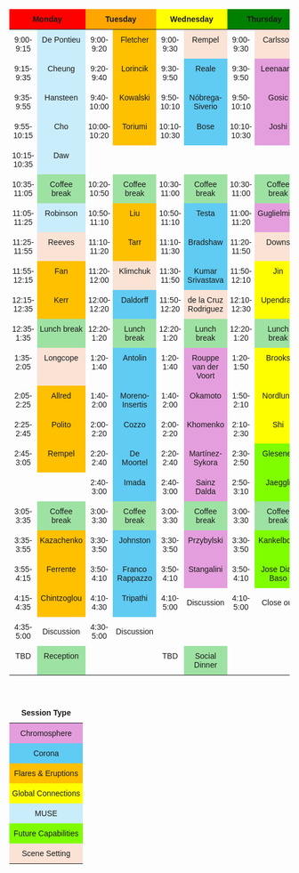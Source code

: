 
<style type="text/css">
.tg  {border-collapse:collapse;border-spacing:0;}
.tg td{border-color:black;border-style:none;border-width:1px;font-family:Arial, sans-serif;font-size:14px;
  overflow:hidden;padding:10px 5px;word-break:normal;text-align:center;}
.tg th{border-color:black;border-style:none;border-width:1px;font-family:Arial, sans-serif;font-size:14px;font-weight:normal;overflow:hidden;padding:10px 5px;word-break:normal;}
.tg .tg-one{background-color:#e49edd;border-color:inherit;text-align:center;vertical-align:top}
.tg .tg-two{background-color:#60cbf3;border-color:inherit;text-align:center;vertical-align:top}
.tg .tg-three{background-color:#ffc000;border-color:inherit;text-align:center;vertical-align:top}
.tg .tg-four{background-color:#fefe00;border-color:inherit;text-align:center;vertical-align:top}
.tg .tg-five{background-color:#caedfb;border-color:inherit;text-align:center;vertical-align:top}
.tg .tg-six{background-color:#7ffe00;border-color:inherit;text-align:center;vertical-align:top}
.tg .tg-seven{background-color:#fae2d5;border-color:inherit;text-align:center;vertical-align:top}
.tg .tg-eight{background-color:#9ee2a3;border-color:inherit;text-align:center;vertical-align:top}
.tg .tg-mcqj{border-color:#000000;font-weight:bold;text-align:center;vertical-align:top}
.tg .tg-73oq{border-color:#000000;text-align:center;vertical-align:top}
.tg .tg-0lax{text-align:center;vertical-align:top}
.tg .tg-0pky{border-color:inherit;text-align:center;vertical-align:top}
</style>
<table class="tg"><thead>
  <tr>
    <th class="tg-mcqj" colspan="2" style="background-color:red">Monday</th>
    <th class="tg-mcqj" colspan="2" style="background-color:orange">Tuesday</th>
    <th class="tg-mcqj" colspan="2" style="background-color:yellow">Wednesday</th>
    <th class="tg-mcqj" colspan="2" style="background-color:green">Thursday</th>
  </tr></thead>
<tbody>

  <tr>
    <td class="tg-0pky">9:00-9:15</td>
    <td class="tg-five">De Pontieu</td>
    <td class="tg-0pky">9:00-9:20</td>
    <td class="tg-three">Fletcher</td>
    <td class="tg-0pky">9:00-9:30</td>
    <td class="tg-seven">Rempel</td>
    <td class="tg-0pky">9:00-9:30</td>
    <td class="tg-seven">Carlsson</td>
  </tr>


  <tr>
    <td class="tg-0pky">9:15-9:35</td>
    <td class="tg-five">Cheung</td>
    <td class="tg-0pky">9:20-9:40</td>
    <td class="tg-three">Lorincik</td>
    <td class="tg-0pky">9:30-9:50</td>
    <td class="tg-two">Reale</td>
    <td class="tg-0pky">9:30-9:50</td>
    <td class="tg-one">Leenaarts</td>
  </tr>


  <tr>
    <td class="tg-0pky">9:35-9:55</td>
    <td class="tg-five">Hansteen</td>
    <td class="tg-0pky">9:40-10:00</td>
    <td class="tg-three">Kowalski</td>
    <td class="tg-0pky">9:50-10:10</td>
    <td class="tg-two">Nóbrega-Siverio</td>
    <td class="tg-0pky">9:50-10:10</td>
    <td class="tg-one">Gosic</td>
  </tr>


  <tr>
    <td class="tg-0pky">9:55-10:15</td>
    <td class="tg-five">Cho</td>
    <td class="tg-0pky">10:00-10:20</td>
    <td class="tg-three">Toriumi</td>
    <td class="tg-0pky">10:10-10:30</td>
    <td class="tg-two">Bose</td>
    <td class="tg-0pky">10:10-10:30</td>
    <td class="tg-one">Joshi</td>
  </tr>


  <tr>
    <td class="tg-0pky">10:15-10:35</td>
    <td class="tg-five">Daw</td>
    <td class="tg-0pky"></td>
    <td class="tg-zero"></td>
    <td class="tg-0pky"></td>
    <td class="tg-zero"></td>
    <td class="tg-0pky"></td>
    <td class="tg-zero"></td>
  </tr>


  <tr>
    <td class="tg-0pky">10:35-11:05</td>
    <td class="tg-eight">Coffee break</td>
    <td class="tg-0pky">10:20-10:50</td>
    <td class="tg-eight">Coffee break</td>
    <td class="tg-0pky">10:30-11:00</td>
    <td class="tg-eight">Coffee break</td>
    <td class="tg-0pky">10:30-11:00</td>
    <td class="tg-eight">Coffee break</td>
  </tr>


  <tr>
    <td class="tg-0pky">11:05-11:25</td>
    <td class="tg-five">Robinson</td>
    <td class="tg-0pky">10:50-11:10</td>
    <td class="tg-three">Liu</td>
    <td class="tg-0pky">10:50-11:10</td>
    <td class="tg-two">Testa</td>
    <td class="tg-0pky">11:00-11:20</td>
    <td class="tg-one">Guglielmino</td>
  </tr>


  <tr>
    <td class="tg-0pky">11:25-11:55</td>
    <td class="tg-seven">Reeves</td>
    <td class="tg-0pky">11:10-11:20</td>
    <td class="tg-three">Tarr</td>
    <td class="tg-0pky">11:10-11:30</td>
    <td class="tg-two">Bradshaw</td>
    <td class="tg-0pky">11:20-11:50</td>
    <td class="tg-seven">Downs</td>
  </tr>


  <tr>
    <td class="tg-0pky">11:55-12:15</td>
    <td class="tg-three">Fan</td>
    <td class="tg-0pky">11:20-12:00</td>
    <td class="tg-seven">Klimchuk</td>
    <td class="tg-0pky">11:30-11:50</td>
    <td class="tg-two">Kumar Srivastava</td>
    <td class="tg-0pky">11:50-12:10</td>
    <td class="tg-four">Jin</td>
  </tr>


  <tr>
    <td class="tg-0pky">12:15-12:35</td>
    <td class="tg-three">Kerr</td>
    <td class="tg-0pky">12:00-12:20</td>
    <td class="tg-two">Daldorff</td>
    <td class="tg-0pky">11:50-12:20</td>
    <td class="tg-seven">de la Cruz Rodriguez</td>
    <td class="tg-0pky">12:10-12:30</td>
    <td class="tg-four">Upendran</td>
  </tr>


  <tr>
    <td class="tg-0pky">12:35-1:35</td>
    <td class="tg-eight">Lunch break</td>
    <td class="tg-0pky">12:20-1:20</td>
    <td class="tg-eight">Lunch break</td>
    <td class="tg-0pky">12:20-1:20</td>
    <td class="tg-eight">Lunch break</td>
    <td class="tg-0pky">12:20-1:20</td>
    <td class="tg-eight">Lunch break</td>
  </tr>


  <tr>
    <td class="tg-0pky">1:35-2:05</td>
    <td class="tg-seven">Longcope</td>
    <td class="tg-0pky">1:20-1:40</td>
    <td class="tg-two">Antolin</td>
    <td class="tg-0pky">1:20-1:40</td>
    <td class="tg-one">Rouppe van der Voort</td>
    <td class="tg-0pky">1:20-1:50</td>
    <td class="tg-four">Brooks</td>
  </tr>


  <tr>
    <td class="tg-0pky">2:05-2:25</td>
    <td class="tg-three">Allred</td>
    <td class="tg-0pky">1:40-2:00</td>
    <td class="tg-two">Moreno-Insertis</td>
    <td class="tg-0pky">1:40-2:00</td>
    <td class="tg-one">Okamoto</td>
    <td class="tg-0pky">1:50-2:10</td>
    <td class="tg-four">Nordlund</td>
  </tr>


  <tr>
    <td class="tg-0pky">2:25-2:45</td>
    <td class="tg-three">Polito</td>
    <td class="tg-0pky">2:00-2:20</td>
    <td class="tg-two">Cozzo</td>
    <td class="tg-0pky">2:00-2:20</td>
    <td class="tg-one">Khomenko</td>
    <td class="tg-0pky">2:10-2:30</td>
    <td class="tg-four">Shi</td>
  </tr>


  <tr>
    <td class="tg-0pky">2:45-3:05</td>
    <td class="tg-three">Rempel</td>
    <td class="tg-0pky">2:20-2:40</td>
    <td class="tg-two">De Moortel</td>
    <td class="tg-0pky">2:20-2:40</td>
    <td class="tg-one">Martínez-Sykora</td>
    <td class="tg-0pky">2:30-2:50</td>
    <td class="tg-six">Glesener</td>
  </tr>


  <tr>
    <td class="tg-0pky"></td>
    <td class="tg-zero"></td>
    <td class="tg-0pky">2:40-3:00</td>
    <td class="tg-two">Imada</td>
    <td class="tg-0pky">2:40-3:00</td>
    <td class="tg-one">Sainz Dalda</td>
    <td class="tg-0pky">2:50-3:10</td>
    <td class="tg-six">Jaeggli</td>
  </tr>


  <tr>
    <td class="tg-0pky">3:05-3:35</td>
    <td class="tg-eight">Coffee break</td>
    <td class="tg-0pky">3:00-3:30</td>
    <td class="tg-eight">Coffee break</td>
    <td class="tg-0pky">3:00-3:30</td>
    <td class="tg-eight">Coffee break</td>
    <td class="tg-0pky">3:00-3:30</td>
    <td class="tg-eight">Coffee break</td>
  </tr>


  <tr>
    <td class="tg-0pky">3:35-3:55</td>
    <td class="tg-three">Kazachenko</td>
    <td class="tg-0pky">3:30-3:50</td>
    <td class="tg-two">Johnston</td>
    <td class="tg-0pky">3:30-3:50</td>
    <td class="tg-one">Przybylski</td>
    <td class="tg-0pky">3:30-3:50</td>
    <td class="tg-six">Kankelborg</td>
  </tr>


  <tr>
    <td class="tg-0pky">3:55-4:15</td>
    <td class="tg-three">Ferrente</td>
    <td class="tg-0pky">3:50-4:10</td>
    <td class="tg-two">Franco Rappazzo</td>
    <td class="tg-0pky">3:50-4:10</td>
    <td class="tg-one">Stangalini</td>
    <td class="tg-0pky">3:50-4:10</td>
    <td class="tg-six">Jose Diaz Baso</td>
  </tr>


  <tr>
    <td class="tg-0pky">4:15-4:35</td>
    <td class="tg-three">Chintzoglou</td>
    <td class="tg-0pky">4:10-4:30</td>
    <td class="tg-two">Tripathi</td>
    <td class="tg-0pky">4:10-5:00</td>
    <td class="tg-zero">Discussion</td>
    <td class="tg-0pky">4:10-5:00</td>
    <td class="tg-zero">Close out</td>
  </tr>


  <tr>
    <td class="tg-0pky">4:35-5:00</td>
    <td class="tg-zero">Discussion</td>
    <td class="tg-0pky">4:30-5:00</td>
    <td class="tg-zero">Discussion</td>
    <td class="tg-0pky"></td>
    <td class="tg-zero"></td>
    <td class="tg-0pky"></td>
    <td class="tg-zero"></td>
  </tr>


  <tr>
    <td class="tg-0pky">TBD</td>
    <td class="tg-eight">Reception</td>
    <td class="tg-0pky"></td>
    <td class="tg-zero"></td>
    <td class="tg-0pky">TBD</td>
    <td class="tg-eight">Social Dinner</td>
    <td class="tg-0pky"></td>
    <td class="tg-zero"></td>
  </tr>

</tbody>
</table>
<br>
<table class="tg"><thead>
  <tr>
      <th class="tg-mcqj">Session Type</th>
  </tr>
  </thead>
  <tbody>
      <tr>
          <td class="tg-one">Chromosphere</td>
      </tr>
      <tr>
          <td class="tg-two">Corona</td>
      </tr>
      <tr>
          <td class="tg-three">Flares &amp; Eruptions</td>
      </tr>
      <tr>
          <td class="tg-four">Global Connections</td>
      </tr>
      <tr>
          <td class="tg-five">MUSE</td>
      </tr>
      <tr>
          <td class="tg-six">Future Capabilities</td>
      </tr>
      <tr>
          <td class="tg-seven">Scene Setting</td>
      </tr>
  </tbody>
</table>
